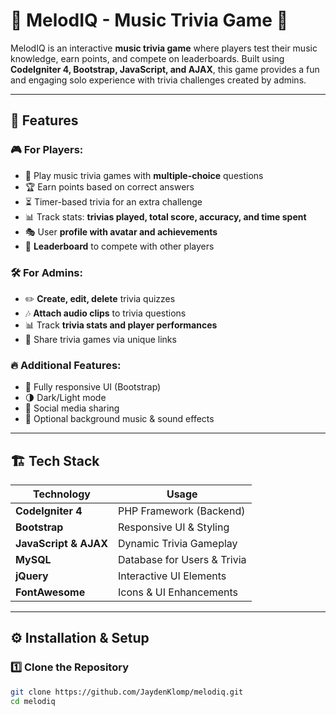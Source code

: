 # 🎵 MelodIQ - Music Trivia Game 🎵

MelodIQ is an interactive **music trivia game** where players test their music knowledge, earn points, and compete on leaderboards. Built using **CodeIgniter 4, Bootstrap, JavaScript, and AJAX**, this game provides a fun and engaging solo experience with trivia challenges created by admins.

---

## 🚀 Features

### 🎮 **For Players:**
- 🎵 Play music trivia games with **multiple-choice** questions
- 🏆 Earn points based on correct answers
- ⏳ Timer-based trivia for an extra challenge
- 📊 Track stats: **trivias played, total score, accuracy, and time spent**
- 🎭 User **profile with avatar and achievements**
- 🏅 **Leaderboard** to compete with other players

### 🛠 **For Admins:**
- ✏️ **Create, edit, delete** trivia quizzes
- 🎶 **Attach audio clips** to trivia questions
- 📊 Track **trivia stats and player performances**
- 🔗 Share trivia games via unique links

### 🔥 **Additional Features:**
- 🎨 Fully responsive UI (Bootstrap)
- 🌗 Dark/Light mode
- 📢 Social media sharing
- 🎼 Optional background music & sound effects

---

## 🏗️ **Tech Stack**

| **Technology**  | **Usage** |
|----------------|------------------|
| **CodeIgniter 4** | PHP Framework (Backend) |
| **Bootstrap** | Responsive UI & Styling |
| **JavaScript & AJAX** | Dynamic Trivia Gameplay |
| **MySQL** | Database for Users & Trivia |
| **jQuery** | Interactive UI Elements |
| **FontAwesome** | Icons & UI Enhancements |

---

## ⚙️ **Installation & Setup**

### 1️⃣ **Clone the Repository**
```sh
git clone https://github.com/JaydenKlomp/melodiq.git
cd melodiq
